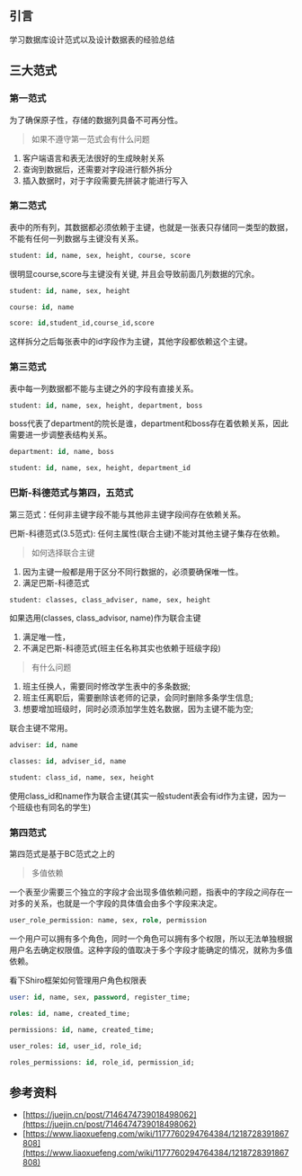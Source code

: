 ## 引言

学习数据库设计范式以及设计数据表的经验总结

## 三大范式

### 第一范式

为了确保原子性，存储的数据列具备不可再分性。

> 如果不遵守第一范式会有什么问题

1. 客户端语言和表无法很好的生成映射关系
2. 查询到数据后，还需要对字段进行额外拆分
3. 插入数据时，对于字段需要先拼装才能进行写入

### 第二范式

表中的所有列，其数据都必须依赖于主键，也就是一张表只存储同一类型的数据，不能有任何一列数据与主键没有关系。

```sql
student: id, name, sex, height, course, score
```

很明显course,score与主键没有关键, 并且会导致前面几列数据的冗余。

```sql
student: id, name, sex, height

course: id, name

score: id,student_id,course_id,score
```

这样拆分之后每张表中的id字段作为主键，其他字段都依赖这个主键。


### 第三范式

表中每一列数据都不能与主键之外的字段有直接关系。

```sql
student: id, name, sex, height, department, boss
```

boss代表了department的院长是谁，department和boss存在着依赖关系，因此需要进一步调整表结构关系。

```sql
department: id, name, boss

student: id, name, sex, height, department_id
```

### 巴斯-科德范式与第四，五范式

第三范式：任何非主键字段不能与其他非主键字段间存在依赖关系。

巴斯-科德范式(3.5范式): 任何主属性(联合主键)不能对其他主键子集存在依赖。

> 如何选择联合主键

1. 因为主键一般都是用于区分不同行数据的，必须要确保唯一性。
2. 满足巴斯-科德范式

```sql
student: classes, class_adviser, name, sex, height
```

如果选用(classes, class_advisor, name)作为联合主键

1. 满足唯一性，
2. 不满足巴斯-科德范式(班主任名称其实也依赖于班级字段)

> 有什么问题

1. 班主任换人，需要同时修改学生表中的多条数据;
2. 班主任离职后，需要删除该老师的记录，会同时删除多条学生信息;
3. 想要增加班级时，同时必须添加学生姓名数据，因为主键不能为空;

联合主键不常用。

```sql
adviser: id, name

classes: id, adviser_id, name

student: class_id, name, sex, height
```

使用class_id和name作为联合主键(其实一般student表会有id作为主键，因为一个班级也有同名的学生)

### 第四范式

第四范式是基于BC范式之上的

> 多值依赖

一个表至少需要三个独立的字段才会出现多值依赖问题，指表中的字段之间存在一对多的关系，也就是一个字段的具体值会由多个字段来决定。

```sql
user_role_permission: name, sex, role, permission
```

一个用户可以拥有多个角色，同时一个角色可以拥有多个权限，所以无法单独根据用户名去确定权限值。这种字段的值取决于多个字段才能确定的情况，就称为多值依赖。

看下Shiro框架如何管理用户角色权限表

```sql
user: id, name, sex, password, register_time;

roles: id, name, created_time;

permissions: id, name, created_time;

user_roles: id, user_id, role_id;

roles_permissions: id, role_id, permission_id;
```

## 参考资料

- [https://juejin.cn/post/7146474739018498062](https://juejin.cn/post/7146474739018498062)
- [https://www.liaoxuefeng.com/wiki/1177760294764384/1218728391867808](https://www.liaoxuefeng.com/wiki/1177760294764384/1218728391867808)